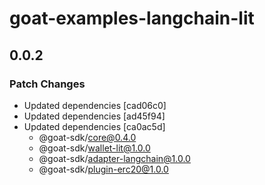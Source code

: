 # goat-examples-langchain-lit

## 0.0.2

### Patch Changes

- Updated dependencies [cad06c0]
- Updated dependencies [ad45f94]
- Updated dependencies [ca0ac5d]
  - @goat-sdk/core@0.4.0
  - @goat-sdk/wallet-lit@1.0.0
  - @goat-sdk/adapter-langchain@1.0.0
  - @goat-sdk/plugin-erc20@1.0.0
